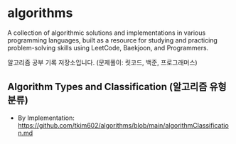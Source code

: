# algorithms

A collection of algorithmic solutions and implementations in various programming languages, built as a resource for studying and practicing problem-solving skills using LeetCode, Baekjoon, and Programmers.
<br>

알고리즘 공부 기록 저장소입니다. (문제풀이: 릿코드, 백준, 프로그래머스)

## Algorithm Types and Classification (알고리즘 유형 분류)
- By Implementation: https://github.com/tkim602/algorithms/blob/main/algorithmClassification.md

